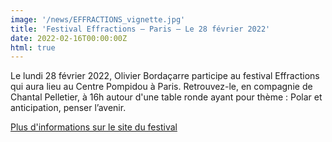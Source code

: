 ```yaml
---
image: '/news/EFFRACTIONS_vignette.jpg'
title: 'Festival Effractions – Paris – Le 28 février 2022'
date: 2022-02-16T00:00:00Z
html: true
---
```


<p>
  Le lundi 28 février 2022, Olivier Bordaçarre participe au festival Effractions qui aura lieu au Centre Pompidou à Paris. Retrouvez-le, en compagnie de Chantal Pelletier, à 16h autour d'une table ronde ayant pour thème : Polar et anticipation, penser l’avenir. <br/>
</p>
<p>
  <a
    href="https://effractions.bpi.fr/programme-2022/"
    rel="noopener noreferrer"
    target="_blank"
  >
    Plus d'informations sur le site du festival
  </a>
</p>


